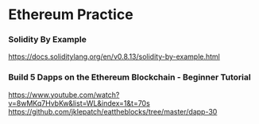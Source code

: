 # Ethereum Practice

### Solidity By Example

https://docs.soliditylang.org/en/v0.8.13/solidity-by-example.html

### Build 5 Dapps on the Ethereum Blockchain - Beginner Tutorial

https://www.youtube.com/watch?v=8wMKq7HvbKw&list=WL&index=1&t=70s
https://github.com/jklepatch/eattheblocks/tree/master/dapp-30
